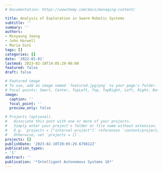 ```yaml
---
# Documentation: https://wowchemy.com/docs/managing-content/

title: Analysis of Exploration in Swarm Robotic Systems
subtitle: ''
summary: ''
authors:
- Minyoung Jeong
- John Harwell
- Maria Gini
tags: []
categories: []
date: '2022-01-01'
lastmod: 2023-02-10T14:05:29-06:00
featured: false
draft: false

# Featured image
# To use, add an image named `featured.jpg/png` to your page's folder.
# Focal points: Smart, Center, TopLeft, Top, TopRight, Left, Right, BottomLeft, Bottom, BottomRight.
image:
  caption: ''
  focal_point: ''
  preview_only: false

# Projects (optional).
#   Associate this post with one or more of your projects.
#   Simply enter your project's folder or file name without extension.
#   E.g. `projects = ["internal-project"]` references `content/project/deep-learning/index.md`.
#   Otherwise, set `projects = []`.
projects: []
publishDate: '2023-02-10T20:05:29.679812Z'
publication_types:
- '1'
abstract: ''
publication: '*Intelligent Autonomous Systems 16*'
---
```

